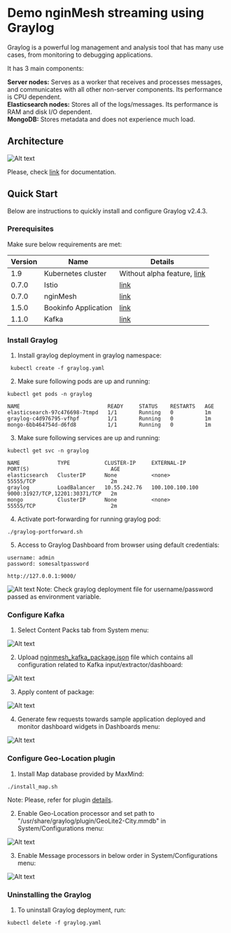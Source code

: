 
# Demo nginMesh streaming using Graylog

Graylog is a powerful log management and analysis tool that has many use cases, from monitoring to debugging applications.

It has 3 main components:

**Server nodes:** Serves as a worker that receives and processes messages, and communicates with all other non-server components. Its performance is CPU dependent. <br>
**Elasticsearch nodes:** Stores all of the logs/messages. Its performance is RAM and disk I/O dependent.<br>
**MongoDB:** Stores metadata and does not experience much load.

## Architecture

![Alt text](images/graylog.png?raw=true "Graylog Architecture") 

Please, check [link](http://docs.graylog.org/en/2.4/) for documentation.

## Quick Start
Below are instructions to quickly install and configure  Graylog v2.4.3.

### Prerequisites
Make sure below requirements are met:
  
  | Version | Name | Details |
  | --- | ------ | ------ |
  |1.9|Kubernetes cluster|Without alpha feature, [link](https://istio.io/docs/setup/kubernetes/quick-start.html#google-kubernetes-engine)|
  |0.7.0|Istio|[link](https://istio.io/docs/setup/kubernetes/quick-start.html)|
  |0.7.0|nginMesh|[link](https://github.com/nginmesh/nginmesh/blob/master/README.md)|
  |1.5.0|Bookinfo Application|[link](https://github.com/istio/istio/blob/master/samples/bookinfo/src)|
  |1.1.0|Kafka|[link](https://kafka.apache.org/downloadsc)|

### Install Graylog
1. Install graylog deployment in graylog namespace:
```
 kubectl create -f graylog.yaml
```
2. Make sure following pods are up and running:

```
kubectl get pods -n graylog
```
```
NAME                            READY     STATUS    RESTARTS   AGE
elasticsearch-97c476698-7tmpd   1/1       Running   0          1m
graylog-c4d976795-vfhpf         1/1       Running   0          1m
mongo-6bb464754d-d6fd8          1/1       Running   0          1m
```
3. Make sure following services are up and running: 
```
kubectl get svc -n graylog
```
```
NAME            TYPE           CLUSTER-IP     EXTERNAL-IP       PORT(S)                          AGE
elasticsearch   ClusterIP      None           <none>            55555/TCP                        2m
graylog         LoadBalancer   10.55.242.76   100.100.100.100   9000:31927/TCP,12201:30371/TCP   2m
mongo           ClusterIP      None           <none>            55555/TCP                        2m

```

4. Activate port-forwarding for running graylog pod:
```
./graylog-portforward.sh
```

5. Access to Graylog Dashboard from browser using default credentials:
 ```
username: admin
password: somesaltpassword
```
```
http://127.0.0.1:9000/
```
![Alt text](images/1_login.png?raw=true "Login")
Note: Check graylog deployment file for username/password passed as environment variable. 


### Configure Kafka

1. Select Content Packs tab from System menu:

![Alt text](images/2_content_packs.png?raw=true "Content Packs")

2. Upload  [nginmesh_kafka_package.json](nginmesh_kafka_pacskage.json) file which contains all configuration related to Kafka input/extractor/dashboard:

![Alt text](images/3_upload_package.png?raw=true "Upload Packs")

3. Apply content of package:

![Alt text](images/4_apply_content.png?raw=true "Apply Content ")

4. Generate few requests towards sample application deployed and monitor dashboard widgets in Dashboards menu:

![Alt text](images/5_dashboard.png?raw=true "Dashboard ")

### Configure Geo-Location plugin

1. Install Map database provided by MaxMind:
```
./install_map.sh
```
Note: Please, refer for plugin [details](http://docs.graylog.org/en/2.4/pages/geolocation.html).

2. Enable Geo-Location processor and set path to "/usr/share/graylog/plugin/GeoLite2-City.mmdb" in System/Configurations menu:

![Alt text](images/6_geoloc_proc.png?raw=true "GeoLoc Processor ")

3. Enable Message processors in below order in System/Configurations menu:

![Alt text](images/7_message_proc.png?raw=true "Message Processor ")


### Uninstalling the Graylog
1. To uninstall Graylog deployment, run:
``` 
kubectl delete -f graylog.yaml
```

